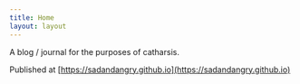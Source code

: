 ```yaml
---
title: Home
layout: layout 
---
```


A blog / journal for the purposes of catharsis.

Published at [https://sadandangry.github.io](https://sadandangry.github.io)
